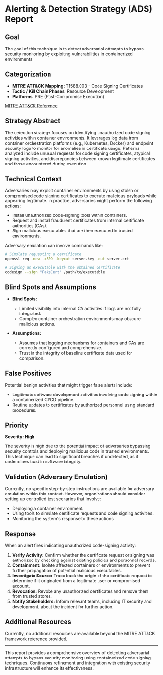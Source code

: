 # Alerting & Detection Strategy (ADS) Report

## Goal
The goal of this technique is to detect adversarial attempts to bypass security monitoring by exploiting vulnerabilities in containerized environments.

## Categorization
- **MITRE ATT&CK Mapping:** T1588.003 - Code Signing Certificates
- **Tactic / Kill Chain Phases:** Resource Development
- **Platforms:** PRE (Post-Compromise Execution)

[MITRE ATT&CK Reference](https://attack.mitre.org/techniques/T1588/003)

## Strategy Abstract
The detection strategy focuses on identifying unauthorized code signing activities within container environments. It leverages log data from container orchestration platforms (e.g., Kubernetes, Docker) and endpoint security logs to monitor for anomalies in certificate usage. Patterns analyzed include unusual requests for code signing certificates, atypical signing activities, and discrepancies between known legitimate certificates and those encountered during execution.

## Technical Context
Adversaries may exploit container environments by using stolen or compromised code signing certificates to execute malicious payloads while appearing legitimate. In practice, adversaries might perform the following actions:

- Install unauthorized code-signing tools within containers.
- Request and install fraudulent certificates from internal certificate authorities (CAs).
- Sign malicious executables that are then executed in trusted environments.

Adversary emulation can involve commands like:
```bash
# Simulate requesting a certificate
openssl req -new -x509 -keyout server.key -out server.crt

# Signing an executable with the obtained certificate
codesign --sign "FakeCert" /path/to/executable
```

## Blind Spots and Assumptions
- **Blind Spots:**
  - Limited visibility into internal CA activities if logs are not fully integrated.
  - Complex container orchestration environments may obscure malicious actions.

- **Assumptions:**
  - Assumes that logging mechanisms for containers and CAs are correctly configured and comprehensive.
  - Trust in the integrity of baseline certificate data used for comparison.

## False Positives
Potential benign activities that might trigger false alerts include:
- Legitimate software development activities involving code signing within a containerized CI/CD pipeline.
- Routine updates to certificates by authorized personnel using standard procedures.

## Priority
**Severity: High**

The severity is high due to the potential impact of adversaries bypassing security controls and deploying malicious code in trusted environments. This technique can lead to significant breaches if undetected, as it undermines trust in software integrity.

## Validation (Adversary Emulation)
Currently, no specific step-by-step instructions are available for adversary emulation within this context. However, organizations should consider setting up controlled test scenarios that involve:
- Deploying a container environment.
- Using tools to simulate certificate requests and code signing activities.
- Monitoring the system's response to these actions.

## Response
When an alert fires indicating unauthorized code-signing activity:

1. **Verify Activity:** Confirm whether the certificate request or signing was authorized by checking against existing policies and personnel records.
2. **Containment:** Isolate affected containers or environments to prevent further propagation of potential malicious executables.
3. **Investigate Source:** Trace back the origin of the certificate request to determine if it originated from a legitimate user or compromised account.
4. **Revocation:** Revoke any unauthorized certificates and remove them from trusted stores.
5. **Notify Stakeholders:** Inform relevant teams, including IT security and development, about the incident for further action.

## Additional Resources
Currently, no additional resources are available beyond the MITRE ATT&CK framework reference provided.

---

This report provides a comprehensive overview of detecting adversarial attempts to bypass security monitoring using containerized code signing techniques. Continuous refinement and integration with existing security infrastructure will enhance its effectiveness.